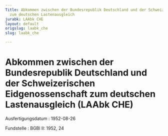 ```yaml
---
Title: Abkommen zwischen der Bundesrepublik Deutschland und der Schweizerischen Eidgenossenschaft
  zum deutschen Lastenausgleich
jurabk: LAAbk CHE
layout: default
origslug: laabk_che
slug: laabk_che

---
```


# Abkommen zwischen der Bundesrepublik Deutschland und der Schweizerischen Eidgenossenschaft zum deutschen Lastenausgleich (LAAbk CHE)

Ausfertigungsdatum
:   1952-08-26

Fundstelle
:   BGBl II: 1952, 24

